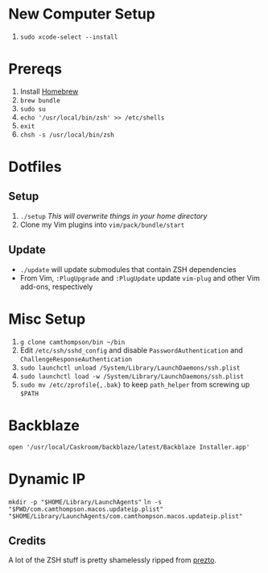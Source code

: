 # New Computer Setup
1. `sudo xcode-select --install`

# Prereqs
1. Install [Homebrew](brew.sh)
2. `brew bundle`
3. `sudo su`
4. `echo '/usr/local/bin/zsh' >> /etc/shells`
5. `exit`
6. `chsh -s /usr/local/bin/zsh`

# Dotfiles
## Setup
1. `./setup` *This will overwrite things in your home directory*
2. Clone my Vim plugins into `vim/pack/bundle/start`

## Update
* `./update` will update submodules that contain ZSH dependencies
* From Vim, `:PlugUpgrade` and `:PlugUpdate` update `vim-plug` and other Vim add-ons, respectively

# Misc Setup
1. `g clone camthompson/bin ~/bin`
2. Edit `/etc/ssh/sshd_config` and disable `PasswordAuthentication` and `ChallengeResponseAuthentication`
3. `sudo launchctl unload /System/Library/LaunchDaemons/ssh.plist`
4. `sudo launchctl load -w /System/Library/LaunchDaemons/ssh.plist`
5. `sudo mv /etc/zprofile{,.bak}` to keep `path_helper` from screwing up `$PATH`

# Backblaze
`open '/usr/local/Caskroom/backblaze/latest/Backblaze Installer.app'`

# Dynamic IP
`mkdir -p "$HOME/Library/LaunchAgents"`
`ln -s "$PWD/com.camthompson.macos.updateip.plist" "$HOME/Library/LaunchAgents/com.camthompson.macos.updateip.plist"`

## Credits
A lot of the ZSH stuff is pretty shamelessly ripped from [prezto](https://github.com/sorin-ionescu/prezto).

